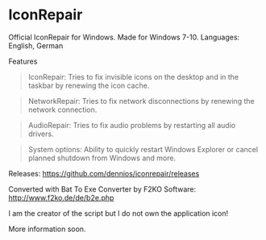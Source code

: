 # IconRepair
Official IconRepair for Windows.
Made for Windows 7-10.
Languages: English, German

Features

>IconRepair:
  Tries to fix invisible icons on the desktop and in the taskbar by renewing the icon cache.

>NetworkRepair:
  Tries to fix network disconnections by renewing the network connection.

>AudioRepair:
  Tries to fix audio problems by restarting all audio drivers.

>System options:
  Ability to quickly restart Windows Explorer or cancel planned shutdown from Windows and more.
 
Releases: https://github.com/dennios/iconrepair/releases

Converted with Bat To Exe Converter by F2KO Software: http://www.f2ko.de/de/b2e.php

I am the creator of the script but I do not own the application icon!

More information soon.
